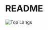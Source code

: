 # README
![Top Langs](https://github-readme-stats.vercel.app/api/top-langs/?username=Gustav-Stack&layout=compact)
